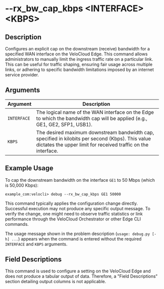 #	--rx_bw_cap_kbps &lt;INTERFACE&gt; &lt;KBPS&gt;

##	Description
Configures an explicit cap on the downstream (receive) bandwidth for a specified WAN interface on the VeloCloud Edge. This command allows administrators to manually limit the ingress traffic rate on a particular link. This can be useful for traffic shaping, ensuring fair usage across multiple links, or adhering to specific bandwidth limitations imposed by an internet service provider.

##  Arguments
| Argument    | Description                                                                 |
|-------------|-----------------------------------------------------------------------------|
| `INTERFACE` | The logical name of the WAN interface on the Edge to which the bandwidth cap will be applied (e.g., GE1, GE2, SFP1, USB1). |
| `KBPS`      | The desired maximum downstream bandwidth cap, specified in kilobits per second (Kbps). This value dictates the upper limit for received traffic on the interface. |

##  Example Usage
To cap the downstream bandwidth on the interface `GE1` to 50 Mbps (which is 50,000 Kbps):
```
example_com:velocli> debug --rx_bw_cap_kbps GE1 50000
```
This command typically applies the configuration change directly. Successful execution may not produce any specific output message. To verify the change, one might need to observe traffic statistics or link performance through the VeloCloud Orchestrator or other Edge CLI commands.

The usage message shown in the problem description (`usage: debug.py [-h] ...`) appears when the command is entered without the required `INTERFACE` and `KBPS` arguments.

##  Field Descriptions
This command is used to configure a setting on the VeloCloud Edge and does not produce a tabular output of data. Therefore, a "Field Descriptions" section detailing output columns is not applicable.